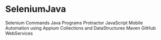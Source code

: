 # SeleniumJava

Selenium Commands
Java Programs
Protractor
JavaScript
Mobile Automation using Appium
Collections and DataStructures
Maven
GitHub
WebServices
